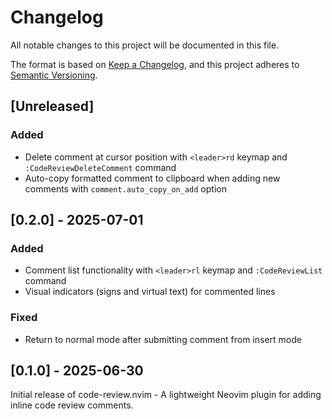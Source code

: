 # Changelog

All notable changes to this project will be documented in this file.

The format is based on [Keep a Changelog](https://keepachangelog.com/en/1.0.0/),
and this project adheres to [Semantic Versioning](https://semver.org/spec/v2.0.0.html).

## [Unreleased]

### Added
- Delete comment at cursor position with `<leader>rd` keymap and `:CodeReviewDeleteComment` command
- Auto-copy formatted comment to clipboard when adding new comments with `comment.auto_copy_on_add` option

## [0.2.0] - 2025-07-01

### Added
- Comment list functionality with `<leader>rl` keymap and `:CodeReviewList` command
- Visual indicators (signs and virtual text) for commented lines

### Fixed
- Return to normal mode after submitting comment from insert mode

## [0.1.0] - 2025-06-30

Initial release of code-review.nvim - A lightweight Neovim plugin for adding inline code review comments.

